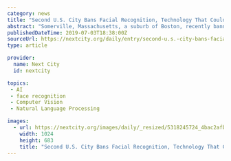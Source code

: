 ```yaml
---
category: news
title: "Second U.S. City Bans Facial Recognition, Technology That Could Exacerbate Racial Inequality"
abstract: "Somerville, Massachusetts, a suburb of Boston, recently banned the use of facial recognition technology by the city’s government and police force. The ban makes Somerville the second U.S. city to restrict facial recognition technology from city ..."
publishedDateTime: 2019-07-03T18:38:00Z
sourceUrl: https://nextcity.org/daily/entry/second-u.s.-city-bans-facial-recognition-technology
type: article

provider:
  name: Next City
  id: nextcity

topics:
 - AI
 - face recognition
 - Computer Vision
 - Natural Language Processing

images:
  - url: https://nextcity.org/images/daily/_resized/5318245724_4bac2afb19_b.jpg
    width: 1024
    height: 683
    title: "Second U.S. City Bans Facial Recognition, Technology That Could Exacerbate Racial Inequality"
---
```

